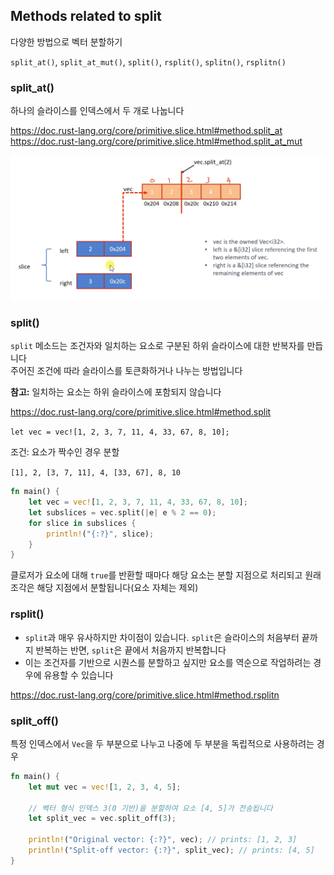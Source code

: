## Methods related to split

다양한 방법으로 벡터 분할하기

`split_at()`, `split_at_mut()`, `split()`, `rsplit()`, `splitn()`, `rsplitn()`

### split_at()

하나의 슬라이스를 인덱스에서 두 개로 나눕니다

https://doc.rust-lang.org/core/primitive.slice.html#method.split_at
https://doc.rust-lang.org/core/primitive.slice.html#method.split_at_mut


![img.png](attachments/img1.png)


### split()

`split` 메소드는 조건자와 일치하는 요소로 구분된 하위 슬라이스에 대한 반복자를 만듭니다  
주어진 조건에 따라 슬라이스를 토큰화하거나 나누는 방법입니다

**참고:** 일치하는 요소는 하위 슬라이스에 포함되지 않습니다

https://doc.rust-lang.org/core/primitive.slice.html#method.split

`let vec = vec![1, 2, 3, 7, 11, 4, 33, 67, 8, 10];`

조건: 요소가 짝수인 경우 분할

`[1], 2, [3, 7, 11], 4, [33, 67], 8, 10`

```rust
fn main() {
    let vec = vec![1, 2, 3, 7, 11, 4, 33, 67, 8, 10];
    let subslices = vec.split(|e| e % 2 == 0);
    for slice in subslices {
        println!("{:?}", slice);
    }
}
```

클로저가 요소에 대해 `true`를 반환할 때마다 해당 요소는 분할 지점으로 처리되고 원래 조각은 해당 지점에서 분할됩니다(요소 자체는 제외)

### rsplit()

- `split`과 매우 유사하지만 차이점이 있습니다. `split`은 슬라이스의 처음부터 끝까지 반복하는 반면, `split`은 끝에서 처음까지 반복합니다
- 이는 조건자를 기반으로 시퀀스를 분할하고 싶지만 요소를 역순으로 작업하려는 경우에 유용할 수 있습니다

https://doc.rust-lang.org/core/primitive.slice.html#method.rsplitn


### split_off()

특정 인덱스에서 `Vec`을 두 부분으로 나누고 나중에 두 부분을 독립적으로 사용하려는 경우

```rust
fn main() {
    let mut vec = vec![1, 2, 3, 4, 5];

    // 벡터 형식 인덱스 3(0 기반)을 분할하여 요소 [4, 5]가 전송됩니다
    let split_vec = vec.split_off(3);

    println!("Original vector: {:?}", vec); // prints: [1, 2, 3]
    println!("Split-off vector: {:?}", split_vec); // prints: [4, 5]
}
```